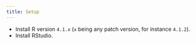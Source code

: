 ```yaml
---
title: Setup
---
```


- Install R version `4.1.x` (`x` being any patch version, for instance `4.1.2`).
- Install RStudio.

